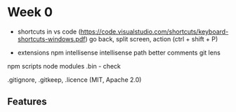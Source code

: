 # Week 0

- shortcuts in vs code (https://code.visualstudio.com/shortcuts/keyboard-shortcuts-windows.pdf)
 go back, split screen, action (ctrl + shift + P)

- extensions 
    npm intellisense 
    intellisense path
    better comments
    git lens

npm scripts
node modules 
.bin - check

.gitignore, .gitkeep, .licence (MIT, Apache 2.0)
 


## Features
